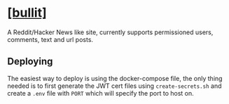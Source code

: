 # [[bullit]](https://bullit.org)

A Reddit/Hacker News like site, currently supports permissioned users, comments, text and url posts.

## Deploying

The easiest way to deploy is using the docker-compose file, the only thing needed is to first generate the JWT cert files 
using `create-secrets.sh` and create a `.env` file with `PORT` which will specify the port to host on.

